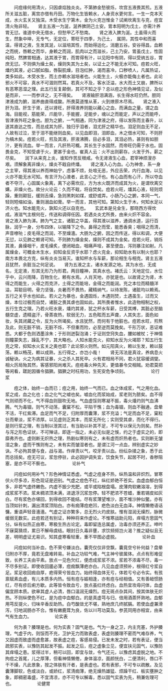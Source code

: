 <!-- { "loadSidebar": true } -->
　　问痘缘何用清火，只因虐焰独炎炎。不第肺金愁彼烁，坎宫五液畏其煎。五液所关滋五脏，离宫亦借有丹田。万物化生皆赖水，人身资水更何言。一生一克本天成，水火玄关又独深。木受水生宁第木，金为火克岂惟金？试阐坎离生与克，痘宜清火殆非轻。　　肾主五液一为涎，涎养脾阴己土安。胃本阳明为戊土，亦需汁养胃无愆。谁道中央无借水，但愁甲乙不愁南。　　肾之液入脾为涎。土虽得火而生，然象中坤，无专气，无定位，寄旺于四季，为己土，　属阴，其性中和而喜温，得肾之液，生发其涎，以滋培其性，而始得运化，消磨五谷。安谷得昌，血赖之而统，唇赖之而华，身赖之而润，肌肉以之而滋长，己土乃安。胃虽戊土，性固纯阳，然脾胃相通，达其液于胃，而胃得有汁，以见阳中有阴，得以受纳五谷，胃庶无愆。不则俱为燥土矣，燥则失其为土矣，以证土之不能无水可知。痘若火旺，燔灼其液，必口腻如脂，唇裂肌燥，目泡红肿，渴而喜冷，口秽喷人，凡属热证，类多如此。木受水生，而土亦赖水滋培者也。火能生土，火极亦能侮土者也。此论邪火不可容，真水不可涸则然耳。若真火不及，客水泛溢，水大而土又崩，脾所以有恶寒恶湿之理。此五行反复颠倒，其可不知之乎？总以痘之形色神情见证，及似是而非，一一而参详之，无不得矣。　　肾液输肝泪满涵，长生得水旺仍然。胆同津液成为腑，滋养曲直得成酸。所畏莫道惟从革，火到燎原木尽焉。　　肾之液入肝为泪。肝生于肾，还以肾旺，肝得液养则能以藏心之血，而满血之量，谓之血海。目能视，筋能荣，爪能华，手能握，足能步，魂以之而能定，声以之而能呼，皆津液外旺之象也。胆为之腑，一气相通，同为津液之府，得以发陈而主春升，以遂其直达之性，而总成其为肝。独归乎泪者，泪尤肝之精华也。泪足则血无不足，人故有过泣，至于泪不能继则血矣。以见血即泪，泪即血，木之借水可知，不则肝为槁木矣。痘若火旺，煎及其液，肝液沸腾，目必多泪，其泪必热，甚则有如胆汁，更有流血。举一而言，凡肝热可概。其长生于水固然，而帝旺仍需于水也。固畏金克，不知受虐于火，更甚于金也。崔真人云：火不出则薪存。火发于外，薪之尽矣。　　润下从来克上炎，谁知作苦反根咸。令无肾液生心血，君宰神烦溲亦艰。须解象离非燥火，燥炎不戢自终燔。　　肾之液入心为血。心为神舍，系一身之主宰，得其液以养而神始宁，虑事不烦，处喧无恶，外应舌荣，内行血海，以见火亦不能无水可知。有言汗为心液者，此言心之汗也。有心血而有心汗，所以夺血者不夺汗。心固属火象离，离下必需坎应，方为水火既济而成其为火，是谓坎离交媾，非燥火也。故分火论云：久而不戢，将自焚矣。痘若火旺，燔其心液，轻则烦躁，重则颠狂，缓则舌燥，急则黑刺如煤，或舒或弄。小肠乃心之腑，本同一气，轻则短缩如油，重则溺血如膏。举一而言，其他可知。第知火生于木，何知水足以济火也。知水能克火，孰知火还以自克也。　　玄武本是兑金生，那晓西方得坎成。液滋气主根何在，传送和调得任因。若遇炎炎尤所畏，由来火炽不容金。　　肾之液入肺为涕。肺为气之主，诸脏之华盖，得其液以滋养，通调水道，运行百脉，润乎一身，分布四体，以输降下之令。鼻得之而莹，能悉香臭；咽得之而清，声音嘹喨；皮毛得之而润，不至燥濇。大肠为之腑，因之而传送，得以和调，大便无愆，以见肺之赖肾可知。不则肺为燥金矣，燥则不成其为金矣。痘若火旺，销烁其液，鼻燥咽干，皮毛燥炙，便闭衄血，咽痛声哑，甚至便血，泻则暴注如射。凡属燥金，可概金木生水，抑知金反资乎水耶？虑火克金，抑知助水有以制火也耶？　　南方本畏北方克，纵有炎炎当易灭。谁知杯水与车薪，那论相生与相克。肾主五液且犹然，余脏当之何足说。　　肾为五液之主，诸水发源之地。其为水也，无成名，无定液，形其无形乃为形君。两目瞳神，其真水也。褚氏云：天地定位，水位乎中，云兴雨降，百物生化，赖有水焉。人肖天地，亦犹是也。以故肾之为肾，木得之而能生，火得之而克济，土得之而能培，金得之而能润。充之本位而精髓洋溢，耳聪目明，骨力坚强，炎暑而不畏热，藏精纳气，以待发陈，诸脏均以赖焉。五行之关乎水也如此。若火之为暴也，金遇固烁，木遇则焚，土遇虽生，过而又燥，本位过极而自焚，诸脏之畏其虐也固如此。其所畏者惟水，此造物相制之权，五行生克之理。乃若火旺水衰，燔灼其肾，犹之杯水车薪，日受其煿，其脏必至脑髓空虚，遗精盗汗，骨蒸夜热，软弱无力，五色眩而五声聋，人其失志，面色如妆，失其闭藏之令，反为火所竭矣。水且犹然，而何有于他脏也。痘若水旺，煎熬及此，则无脏不销，无脏不烁，不但重而险，必至逆而莫挽矣。千形万状，恶证难悉。大都于色则洒墨涂朱；于形则迸裂泡涌；于证则空窍失血，腰如被杖；于神情则瞳蒙失志，躁乱不宁，其大略也。人知水能克火，抑知水反为火竭耶？知五行生克之常，抑知水火玄关之奥也耶？此论邪火则然。如元阳真火，赖以生发，赖以鼓荡，赖以畅茂，赖以成熟，五行得之，亦岂小哉！　　肾无泻法是真诠，养病息火诚秘诀。火之为病其证暴，火之杀人其死卒。火有君相局不同，君火犹容缓调燮。相火厉局殆其然，客感邪阳尚难灭。痘疮毒火种先天，更值暴令交相贼。劝君莫把等闲看，蹉跎因循令猖獗。猖獗之时枉用功，生死安危争顷刻。
　　　　　论行浆

　　痘之体，始终一血而已；痘之用，始终一气而已。血之体成浆，气之用化血。浆之成，血之化也；血之化气之嘘也矣。嘘血化而浆始成，浆老则为脓矣。血不得气则顽而不化，气不得血则鼓吹无地。气血虚馁则寒凝不振，毒火燔灼则气血沸腾。气为毒锢，则气不动荡，囊窠不松，平陷干憔；血为毒锢，则血不融通，盘晕不活，干红紫滞。血足而气不足，归附厚而囊薄，浆不充溢；气足而血不足，窠粒壮而晕淡，浆不浓厚。以见虚则乏其本，而浆无所化；实则受其虐，而化不得行。是则行浆之理，有当制以泄其过，有当助以补其不足，不可专以保元为则矣。然补与泻之形色证状，不可殚诘，即逐一指之，未必无似是之悞，约之于虚实之的，即靡弗齐也。虚则断无炽热之理，热剧似寒则有之，未有虚而炽热者也。实则断无皱湿之象，虚而干憔则有之，未有实而皱湿者也。是谓江河一点血，辨别虚实之妙诀。不必拘其便与食，战与渴。作痒责以气，咬牙责以血。纷纭杂揉之象，悉于此而总括矣。痘无可议，浆忽停驻，此必因护调失宜，饮食失节，起居不时，香秽阻塞，是亦不可不察也。
　　　　　论补气

　　问痘如何用补气？形色神情证悉虚。气虚之痘身不热，纵热温和非炽烈。冒寒伏火尽多凉，形色现证是迥别。气虚之痘色不红，纵红娇艳不苍实。血虚血郁白恒多，非若气虚终嫩色。内虚不振少充肥，或平或陷根盘塌。皮薄肉软嫩溶溶，到得成浆浆不浓。浆未稠浓顶未满，进退浮沉浆忽停。轻不肥浓不苍蜡，重若锡皮如灰白。尽有浆色亦堪回，到得收回不能结。尽有浆薄望堆沙，面不堆沙肿似鳖。亦有当顶如针刺，漏出清浆顶陷白。亦有痂薄痘疤凹，疤色淡白无血泽。神情懒倦语话慵，重语声轻音濇濇。气虚之证亦繁多，总无烈火灼皮肤。惟有湿润无燥烈，脉微缓弱无数实。此痘若还有别证，种种将来作虚论。不惟寒战助元阳，痒塌方思固气分。纵有似热正由寒，寒极生热古论定。毒即留连总属虚，治毒亦须还养正。呻吟不寐莫猜烦，累日不解毋虞结。眼封日久毒非壅，求饮频频岂火渴？推之疑似且无差，明明虚证尤易识。知其虚寒看轻重，重不早图必虚脱。
　　　　　论补血

　　问痘如何当补血，色不荣兮嫌淡白。囊壳仅仅非空飘，囊竟空兮补何益？盘晕归附亦不厚，竟若无盘难转易。补血之功较气难，气主神兮彼属体。点点有形难促致，长养工夫由平素。放点一见色欠红，便虑成浆浆不浓。浆若不浓毒不尽，毒一不尽多别证。即使收回靥必薄，痘痂飘薄疤亦白。凡见血虚须预补，根得红兮浆自足。浆足收回痂自厚，疤得荣兮皆血力。始终得血体无亏，体若亏兮必令实。有孩禀赋素血虚，有儿本质多内热。恒有痘与娠相逢，亦有痘与经相值。又有善衄惯肠红，尽有疹后痢方歇。此等皆令致血亏，放点虽红终虑白。血热宜攻毋问体，血虚偏宜顾本质。欲审其虚人必清，唇口温润无燥烈。痘无斑点杂其间，按其体肤无炽热。不则纵使色不红，是为痘中血郁白。的是真虚芎与归，倍用酒蒸怀熟地。血郁用芎反提火，归味辛香反助热。白芍酸敛尤不堪，熟地庶几终腻膈。若使血虚兼滑泻，归地润肠亦不合。惟有嫩鹿茸为良，佐以川芎功莫及。参芪同用亦相宜，由来气有生血力。
　　　　　论实表

　　何为表？腠理是也。何为实表？固气是也。气为一身之卫，内主充塞，外护腠理，气虚于内，则馁而不充，卫护无力而致表虚，表虚则腠理不密而气难存养，气又因虚而致虚而虚愈甚，故表虚之痘，客感易侵。已发未发之时，若有表证，便当疏邪实表，以豫防其起发不振。起发之后，痘之虚象立见，便宜扶元固气，以豫防其痒塌之患。浆得过半，稍可以回，即宜与敛，令气还元，以豫虑其虚脱之地。不拘痘之首尾，儿之厚薄，但看神情懒倦，身体温凉，面颜恍白，二便清利，唇口不干不燥，凡此景象，按之体肤有汗者，是表虚也。若有表邪，不可专以疏散。及见囊薄脚软，色或淡白，或娇红，浆清痂薄，绝无燥热雄猛、烦躁干红、板实壅肿之象，即稠密毒盛，不宜清凉，亦不可专以解毒，悉以固气实表为先，稍兼佐理可也。
　　　　　论健胃

